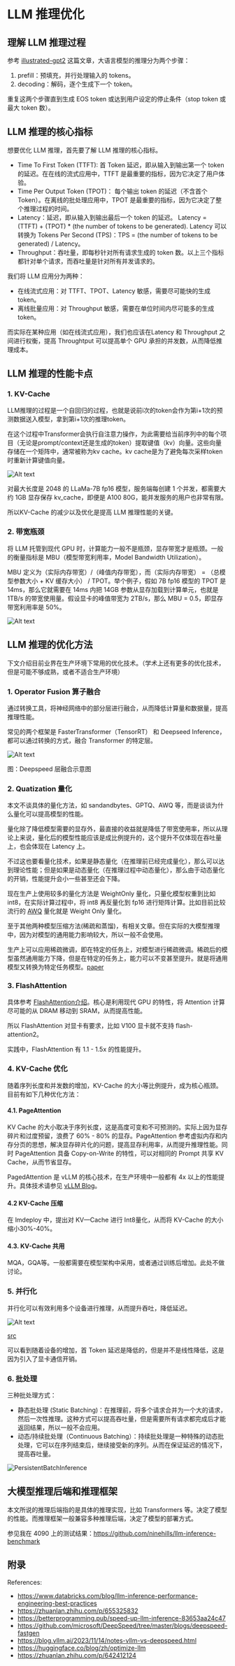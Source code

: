 # LLM 推理优化

## 理解 LLM 推理过程

参考 [illustrated-gpt2](https://jalammar.github.io/illustrated-gpt2/) 这篇文章，大语言模型的推理分为两个步骤：

1. prefill：预填充，并行处理输入的 tokens。
2. decoding：解码，逐个生成下一个 token。

重复这两个步骤直到生成 EOS token 或达到用户设定的停止条件（stop token 或最大 token 数）。

## LLM 推理的核心指标

想要优化 LLM 推理，首先要了解 LLM 推理的核心指标。

- Time To First Token (TTFT): 首 Token 延迟，即从输入到输出第一个 token 的延迟。在在线的流式应用中，TTFT 是最重要的指标，因为它决定了用户体验。
- Time Per Output Token (TPOT)： 每个输出 token 的延迟（不含首个Token）。在离线的批处理应用中，TPOT 是最重要的指标，因为它决定了整个推理过程的时间。
- Latency：延迟，即从输入到输出最后一个 token 的延迟。 Latency = (TTFT) + (TPOT) * (the number of tokens to be generated). Latency 可以转换为 Tokens Per Second (TPS)：TPS = (the number of tokens to be generated) / Latency。
- Throughput：吞吐量，即每秒针对所有请求生成的 token 数。以上三个指标都针对单个请求，而吞吐量是针对所有并发请求的。

我们将 LLM 应用分为两种：

- 在线流式应用：对 TTFT、TPOT、Latency 敏感，需要尽可能快的生成 token。
- 离线批量应用：对 Throughput 敏感，需要在单位时间内尽可能多的生成 token。

而实际在某种应用（如在线流式应用），我们也应该在Latency 和 Throughput 之间进行权衡，提高 Throughtput 可以提高单个 GPU 承担的并发数，从而降低推理成本。

## LLM 推理的性能卡点

### 1. KV-Cache

LLM推理的过程是一个自回归的过程，也就是说前i次的token会作为第i+1次的预测数据送入模型，拿到第i+1次的推理token。

在这个过程中Transformer会执行自注意力操作，为此需要给当前序列中的每个项目（无论是prompt/context还是生成的token）提取键值（kv）向量。这些向量存储在一个矩阵中，通常被称为kv cache。kv cache是为了避免每次采样token时重新计算键值向量。

![Alt text](image.png)

对最大长度是 2048 的 LLaMa-7B fp16 模型，服务端每创建 1 个并发，都需要大约 1GB 显存保存 kv_cache，即便是 A100 80G，能并发服务的用户也非常有限。

所以KV-Cache 的减少以及优化是提高 LLM 推理性能的关键。

### 2. 带宽瓶颈

将 LLM 托管到现代 GPU 时，计算能力一般不是瓶颈，显存带宽才是瓶颈。一般的衡量指标是 MBU（模型带宽利用率，Model Bandwidth Utilization）。

MBU 定义为（实际内存带宽）/（峰值内存带宽），而（实际内存带宽） = （总模型参数大小 + KV 缓存大小） / TPOT。举个例子，假如 7B fp16 模型的 TPOT 是 14ms，那么它就需要在 14ms 内把 14GB 参数从显存加载到计算单元，也就是 1TB/s 的带宽使用量。假设显卡的峰值带宽为 2TB/s，那么 MBU = 0.5，即显存带宽利用率是 50%。

![Alt text](image-2.png)

## LLM 推理的优化方法

下文介绍目前业界在生产环境下常用的优化技术。（学术上还有更多的优化技术，但是可能不够成熟，或者不适合生产环境）

### 1. Operator Fusion 算子融合

通过转换工具，将神经网络中的部分层进行融合，从而降低计算量和数据量，提高推理性能。

常见的两个框架是 FasterTransformer（TensorRT） 和 Deepseed Inference，都可以通过转换的方式，融合 Transformer 的特定层。

![Alt text](image-1.png)

图：Deepspeed 层融合示意图

### 2. Quatization 量化

本文不谈具体的量化方法，如 sandandbytes、GPTQ、AWQ 等，而是谈谈为什么量化可以提高模型的性能。

量化除了降低模型需要的显存外，最直接的收益就是降低了带宽使用率，所以从理论上来说，量化后的模型性能应该是成比例提升的，这个提升不仅体现在吞吐量上，也会体现在 Latency 上。

不过这也要看量化技术，如果是静态量化（在推理前已经完成量化），那么可以达到理论性能；但是如果是动态量化（在推理过程中动态量化），那么由于动态量化的开销，性能提升会小一些甚至还会下降。


现在生产上使用较多的量化方法是 WeightOnly 量化，只量化模型权重到比如 int8，在实际计算过程中，将 int8 再反量化到 fp16 进行矩阵计算。比如目前比较流行的 [AWQ](https://arxiv.org/pdf/2306.00978.pdf) 量化就是 Weight Only 量化。

至于其他两种模型压缩方法(稀疏和蒸馏)，有相关文章。但在实际的大模型推理中，因为对模型的通用能力影响较大，所以一般不会使用。

生产上可以应用稀疏微调，即在特定的任务上，对模型进行稀疏微调。稀疏后的模型虽然通用能力下降，但是在特定的任务上，能力可以不变甚至提升。就是将通用模型又转换为特定任务模型。[paper](https://huggingface.co/papers/2310.06927)

### 3. FlashAttention

具体参考 [FlashAttention介绍](https://zhuanlan.zhihu.com/p/638468472)。核心是利用现代 GPU 的特性，将 Attention 计算尽可能的从 DRAM 移动到 SRAM，从而提高性能。

所以 FlashAttention 对显卡有要求，比如 V100 显卡就不支持 flash-attention2。

实践中，FlashAttention 有 1.1 - 1.5x 的性能提升。

### 4. KV-Cache 优化

随着序列长度和并发数的增加，KV-Cache 的大小等比例提升，成为核心瓶颈。目前有如下几种优化方法：

#### 4.1.  PageAttention

KV Cache 的大小取决于序列长度，这是高度可变和不可预测的。实际上因为显存碎片和过度预留，浪费了 60% - 80% 的显存。PageAttention 参考虚拟内存和内存分页的思想，解决显存碎片化的问题，提高显存利用率，从而提升推理性能。同时 PageAttention 具备 Copy-on-Write 的特性，可以对相同的 Prompt 共享 KV Cache，从而节省显存。

PagedAttention 是 vLLM 的核心技术，在生产环境中一般都有 4x 以上的性能提升。具体技术请参见 [vLLM Blog](https://blog.vllm.ai/2023/06/20/vllm.html)。

#### 4.2 KV-Cache 压缩

在 lmdeploy 中，提出对 KV—Cache 进行 Int8量化，从而将 KV-Cache 的大小缩小30%-40%。

#### 4.3. KV-Cache 共用

MQA，GQA等。一般都需要在模型架构中采用，或者通过训练后增加。此处不做讨论。

### 5. 并行化

并行化可以有效利用多个设备进行推理，从而提升吞吐，降低延迟。

![Alt text](image-3.png)

[src](https://www.databricks.com/blog/llm-inference-performance-engineering-best-practices)

可以看到随着设备的增加，首 Token 延迟是降低的，但是并不是线性降低，这是因为引入了显卡通信开销。

### 6. 批处理

三种批处理方式：

- 静态批处理 (Static Batching)：在推理前，将多个请求合并为一个大的请求，然后一次性推理。这种方式可以提高吞吐量，但是需要所有请求都完成后才能返回结果，所以一般不会应用。
- 动态/持续批处理（Continuous Batching）：持续批处理是一种特殊的动态批处理，它可以在序列结束后，继续接受新的序列。从而在保证延迟的情况下，提高吞吐量。

![PersistentBatchInference](https://github.com/InternLM/lmdeploy/assets/67539920/e3876167-0671-44fc-ac52-5a0f9382493e)

## 大模型推理后端和推理框架

本文所说的推理后端指的是具体的推理实现，比如 Transformers 等。决定了模型的性能。而推理框架一般兼容多种推理后端，决定了模型的部署方式。

参见我在 4090 上的测试结果：<https://github.com/ninehills/llm-inference-benchmark>

## 附录

References:

- https://www.databricks.com/blog/llm-inference-performance-engineering-best-practices
- https://zhuanlan.zhihu.com/p/655325832
- https://betterprogramming.pub/speed-up-llm-inference-83653aa24c47
- https://github.com/microsoft/DeepSpeed/tree/master/blogs/deepspeed-fastgen
- https://blog.vllm.ai/2023/11/14/notes-vllm-vs-deepspeed.html
- https://huggingface.co/blog/zh/optimize-llm
- https://zhuanlan.zhihu.com/p/642412124